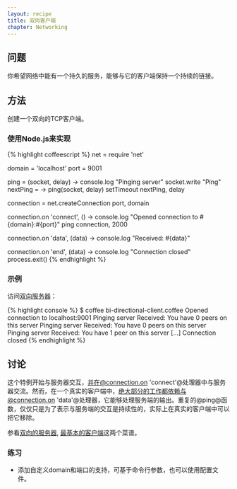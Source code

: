 ```yaml
---
layout: recipe
title: 双向客户端
chapter: Networking
---
```

## 问题

你希望网络中能有一个持久的服务，能够与它的客户端保持一个持续的链接。

## 方法

创建一个双向的TCP客户端。

### 使用Node.js来实现

{% highlight coffeescript %}
net = require 'net'

domain = 'localhost'
port = 9001

ping = (socket, delay) ->
	console.log "Pinging server"
	socket.write "Ping"
	nextPing = -> ping(socket, delay)
	setTimeout nextPing, delay

connection = net.createConnection port, domain

connection.on 'connect', () ->
	console.log "Opened connection to #{domain}:#{port}"
	ping connection, 2000

connection.on 'data', (data) ->
	console.log "Received: #{data}"

connection.on 'end', (data) ->
	console.log "Connection closed"
	process.exit()
{% endhighlight %}

### 示例

访问[双向服务器](/chapters/networking/bi-directional-server)：

{% highlight console %}
$ coffee bi-directional-client.coffee
Opened connection to localhost:9001
Pinging server
Received: You have 0 peers on this server
Pinging server
Received: You have 0 peers on this server
Pinging server
Received: You have 1 peer on this server
[...]
Connection closed
{% endhighlight %}

## 讨论

这个特例开始与服务器交互，并在@connection.on 'connect'@处理器中与服务器交流。然而，在一个真实的客户端中，绝大部分的工作都依赖与@connection.on 'data'@处理器，它能够处理服务端的输出。重复的@ping@函数，仅仅只是为了表示与服务端的交互是持续性的，实际上在真实的客户端中可以把它移除。

参看[双向的服务器](/chapters/networking/bi-directional-server), [最基本的客户端](/chapters/networking/basic-client)这两个菜谱。

### 练习

* 添加自定义domain和端口的支持，可基于命令行参数，也可以使用配置文件。
